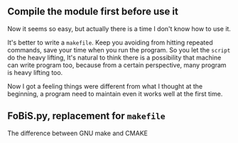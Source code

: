 ## Compile the module first before use it
Now it seems so easy, but actually there is a time I don't know how to use it.

It's better to write a `makefile`. Keep you avoiding from hitting repeated commands, save your time when you run the program. So you let the `script` do the heavy lifting, It's natural to think there is a  possibility that machine can write program too, because from a certain perspective, many program is heavy lifting too.

Now I got a feeling things were different from what I thought at the beginning, a program need to maintain even it works well at the first time.

## FoBiS.py, replacement for `makefile`
The difference between GNU make and CMAKE
